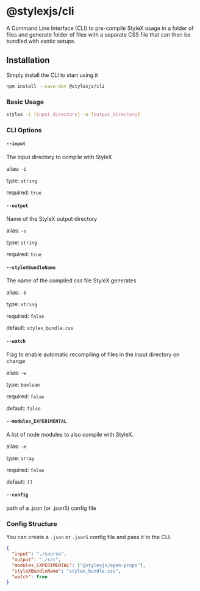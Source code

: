 # @stylexjs/cli

A Command Line Interface (CLI) to pre-compile StyleX usage in a folder of files
and generate folder of files with a separate CSS file that can then be bundled
with exotic setups.

## Installation

Simply install the CLI to start using it

```sh
npm install --save-dev @stylexjs/cli
```

### Basic Usage

```sh
stylex -i [input_directory] -o [output_directory]
```

### CLI Options

#### `--input`

The input directory to compile with StyleX

alias: `-i`

type: `string`

required: `true`

#### `--output`

Name of the StyleX output directory

alias: `-o`

type: `string`

required: `true`

#### `--styleXBundleName`

The name of the compiled css file StyleX generates

alias: `-b`

type: `string`

required: `false`

default: `stylex_bundle.css`

#### `--watch`

Flag to enable automatic recompiling of files in the input directory on change

alias: `-w`

type: `boolean`

required: `false`

default: `false`

#### `--modules_EXPERIMENTAL`

A list of node modules to also compile with StyleX.

alias: `-m`

type: `array`

required: `false`

default: `[]`

#### `--config`

path of a .json (or .json5) config file

### Config Structure

You can create a `.json` or `.json5` config file and pass it to the CLI.

```json
{
  "input": "./source",
  "output": "./src",
  "modules_EXPERIMENTAL": ["@stylexjs/open-props"],
  "styleXBundleName": "stylex_bundle.css",
  "watch": true
}
```
